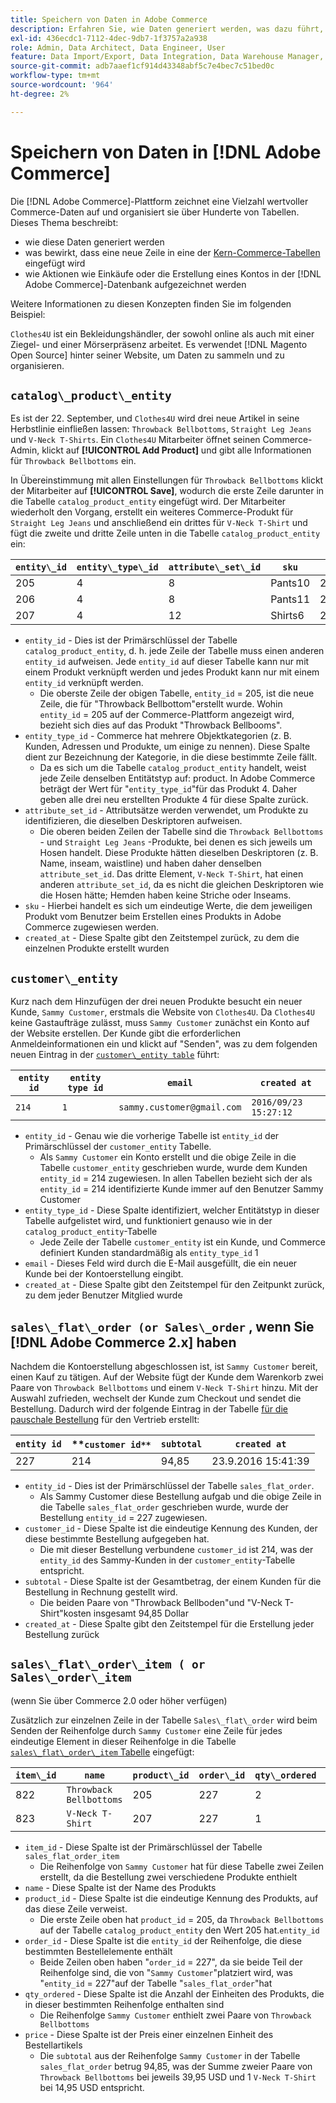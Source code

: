 ```yaml
---
title: Speichern von Daten in Adobe Commerce
description: Erfahren Sie, wie Daten generiert werden, was dazu führt, dass eine neue Zeile eingefügt wird und wie Aktionen in die Adobe Commerce-Datenbank aufgenommen werden.
exl-id: 436ecdc1-7112-4dec-9db7-1f3757a2a938
role: Admin, Data Architect, Data Engineer, User
feature: Data Import/Export, Data Integration, Data Warehouse Manager, Commerce Tables
source-git-commit: adb7aaef1cf914d43348abf5c7e4bec7c51bed0c
workflow-type: tm+mt
source-wordcount: '964'
ht-degree: 2%

---
```


# Speichern von Daten in [!DNL Adobe Commerce]

Die [!DNL Adobe Commerce]-Plattform zeichnet eine Vielzahl wertvoller Commerce-Daten auf und organisiert sie über Hunderte von Tabellen. Dieses Thema beschreibt:

* wie diese Daten generiert werden
* was bewirkt, dass eine neue Zeile in eine der [Kern-Commerce-Tabellen](../data-warehouse-mgr/common-mage-tables.md) eingefügt wird
* wie Aktionen wie Einkäufe oder die Erstellung eines Kontos in der [!DNL Adobe Commerce]-Datenbank aufgezeichnet werden

Weitere Informationen zu diesen Konzepten finden Sie im folgenden Beispiel:

`Clothes4U` ist ein Bekleidungshändler, der sowohl online als auch mit einer Ziegel- und einer Mörserpräsenz arbeitet. Es verwendet [!DNL Magento Open Source] hinter seiner Website, um Daten zu sammeln und zu organisieren.

## `catalog\_product\_entity`

Es ist der 22. September, und `Clothes4U` wird drei neue Artikel in seine Herbstlinie einfließen lassen: `Throwback Bellbottoms`, `Straight Leg Jeans` und `V-Neck T-Shirts`. Ein `Clothes4U` Mitarbeiter öffnet seinen Commerce-Admin, klickt auf **[!UICONTROL Add Product]** und gibt alle Informationen für `Throwback Bellbottoms` ein.

In Übereinstimmung mit allen Einstellungen für `Throwback Bellbottoms` klickt der Mitarbeiter auf **[!UICONTROL Save]**, wodurch die erste Zeile darunter in die Tabelle `catalog_product_entity` eingefügt wird. Der Mitarbeiter wiederholt den Vorgang, erstellt ein weiteres Commerce-Produkt für `Straight Leg Jeans` und anschließend ein drittes für `V-Neck T-Shirt` und fügt die zweite und dritte Zeile unten in die Tabelle `catalog_product_entity` ein:

| **`entity\_id`** | **`entity\_type\_id`** | **`attribute\_set\_id`** | **`sku`** | **`created\_at`** |
|---|---|---|---|---|
| 205 | 4 | 8 | Pants10 | 22.09.2016:15:43 |
| 206 | 4 | 8 | Pants11 | 22.09.2016:18:17 |
| 207 | 4 | 12 | Shirts6 | 22.9.2016:24:02 |

* `entity_id` - Dies ist der Primärschlüssel der Tabelle `catalog_product_entity`, d. h. jede Zeile der Tabelle muss einen anderen `entity_id` aufweisen. Jede `entity_id` auf dieser Tabelle kann nur mit einem Produkt verknüpft werden und jedes Produkt kann nur mit einem `entity_id` verknüpft werden.
   * Die oberste Zeile der obigen Tabelle, `entity_id` = 205, ist die neue Zeile, die für &quot;Throwback Bellbottom&quot;erstellt wurde. Wohin `entity_id` = 205 auf der Commerce-Plattform angezeigt wird, bezieht sich dies auf das Produkt &quot;Throwback Bellbooms&quot;.
* `entity_type_id` - Commerce hat mehrere Objektkategorien (z. B. Kunden, Adressen und Produkte, um einige zu nennen). Diese Spalte dient zur Bezeichnung der Kategorie, in die diese bestimmte Zeile fällt.
   * Da es sich um die Tabelle `catalog_product_entity` handelt, weist jede Zeile denselben Entitätstyp auf: product. In Adobe Commerce beträgt der Wert für &quot;`entity_type_id`&quot;für das Produkt 4. Daher geben alle drei neu erstellten Produkte 4 für diese Spalte zurück.
* `attribute_set_id` - Attributsätze werden verwendet, um Produkte zu identifizieren, die dieselben Deskriptoren aufweisen.
   * Die oberen beiden Zeilen der Tabelle sind die `Throwback Bellbottoms` - und `Straight Leg Jeans` -Produkte, bei denen es sich jeweils um Hosen handelt. Diese Produkte hätten dieselben Deskriptoren (z. B. Name, inseam, waistline) und haben daher denselben `attribute_set_id`. Das dritte Element, `V-Neck T-Shirt`, hat einen anderen `attribute_set_id`, da es nicht die gleichen Deskriptoren wie die Hosen hätte; Hemden haben keine Striche oder Inseams.
* `sku` - Hierbei handelt es sich um eindeutige Werte, die dem jeweiligen Produkt vom Benutzer beim Erstellen eines Produkts in Adobe Commerce zugewiesen werden.
* `created_at` - Diese Spalte gibt den Zeitstempel zurück, zu dem die einzelnen Produkte erstellt wurden

## `customer\_entity`

Kurz nach dem Hinzufügen der drei neuen Produkte besucht ein neuer Kunde, `Sammy Customer`, erstmals die Website von `Clothes4U`. Da `Clothes4U` keine Gastaufträge zulässt, muss `Sammy Customer` zunächst ein Konto auf der Website erstellen. Der Kunde gibt die erforderlichen Anmeldeinformationen ein und klickt auf &quot;Senden&quot;, was zu dem folgenden neuen Eintrag in der [`customer\_entity table`](../data-warehouse-mgr/cust-ent-table.md) führt:

| **`entity id`** | **`entity type id`** | **`email`** | **`created at`** |
|---|---|---|---|
| `214` | `1` | `sammy.customer@gmail.com` | `2016/09/23 15:27:12` |

* `entity_id` - Genau wie die vorherige Tabelle ist `entity_id` der Primärschlüssel der `customer_entity` Tabelle.
   * Als `Sammy Customer` ein Konto erstellt und die obige Zeile in die Tabelle `customer_entity` geschrieben wurde, wurde dem Kunden `entity_id` = 214 zugewiesen. In allen Tabellen bezieht sich der als `entity_id` = 214 identifizierte Kunde immer auf den Benutzer Sammy Customer
* `entity_type_id` - Diese Spalte identifiziert, welcher Entitätstyp in dieser Tabelle aufgelistet wird, und funktioniert genauso wie in der `catalog_product_entity`-Tabelle
   * Jede Zeile der Tabelle `customer_entity` ist ein Kunde, und Commerce definiert Kunden standardmäßig als `entity_type_id` 1
* `email` - Dieses Feld wird durch die E-Mail ausgefüllt, die ein neuer Kunde bei der Kontoerstellung eingibt.
* `created_at` - Diese Spalte gibt den Zeitstempel für den Zeitpunkt zurück, zu dem jeder Benutzer Mitglied wurde

## `sales\_flat\_order (or Sales\_order` , wenn Sie [!DNL Adobe Commerce 2.x] haben

Nachdem die Kontoerstellung abgeschlossen ist, ist `Sammy Customer` bereit, einen Kauf zu tätigen. Auf der Website fügt der Kunde dem Warenkorb zwei Paare von `Throwback Bellbottoms` und einem `V-Neck T-Shirt` hinzu. Mit der Auswahl zufrieden, wechselt der Kunde zum Checkout und sendet die Bestellung. Dadurch wird der folgende Eintrag in der Tabelle [für die pauschale Bestellung](../data-warehouse-mgr/sales-flat-order-table.md) für den Vertrieb erstellt:

| **`entity id`** | **`customer id**` | **`subtotal`** | **`created at`** |
|---|---|---|---|
| 227 | 214 | 94,85 | 23.9.2016 15:41:39 |

* `entity_id` - Dies ist der Primärschlüssel der Tabelle `sales_flat_order`.
   * Als Sammy Customer diese Bestellung aufgab und die obige Zeile in die Tabelle `sales_flat_order` geschrieben wurde, wurde der Bestellung `entity_id` = 227 zugewiesen.
* `customer_id` - Diese Spalte ist die eindeutige Kennung des Kunden, der diese bestimmte Bestellung aufgegeben hat.
   * Die mit dieser Bestellung verbundene `customer_id` ist 214, was der `entity_id` des Sammy-Kunden in der `customer_entity`-Tabelle entspricht.
* `subtotal` - Diese Spalte ist der Gesamtbetrag, der einem Kunden für die Bestellung in Rechnung gestellt wird.
   * Die beiden Paare von &quot;Throwback Bellboden&quot;und &quot;V-Neck T-Shirt&quot;kosten insgesamt 94,85 Dollar
* `created_at` - Diese Spalte gibt den Zeitstempel für die Erstellung jeder Bestellung zurück

## `sales\_flat\_order\_item ( or Sales\_order\_item`

(wenn Sie über Commerce 2.0 oder höher verfügen)

Zusätzlich zur einzelnen Zeile in der Tabelle `Sales\_flat\_order` wird beim Senden der Reihenfolge durch `Sammy Customer` eine Zeile für jedes eindeutige Element in dieser Reihenfolge in die Tabelle [`sales\_flat\_order\_item` Tabelle](../data-warehouse-mgr/sales-flat-order-item-table.md) eingefügt:

| **`item\_id`** | **`name`** | **`product\_id`** | **`order\_id`** | **`qty\_ordered`** | **`price`** |
|---|---|---|---|---|---|
| 822 | `Throwback Bellbottoms` | 205 | 227 | 2 | 39,95 |
| 823 | `V-Neck T-Shirt` | 207 | 227 | 1 | 14,95 |

* `item_id` - Diese Spalte ist der Primärschlüssel der Tabelle `sales_flat_order_item`
   * Die Reihenfolge von `Sammy Customer` hat für diese Tabelle zwei Zeilen erstellt, da die Bestellung zwei verschiedene Produkte enthielt
* `name` - Diese Spalte ist der Name des Produkts
* `product_id` - Diese Spalte ist die eindeutige Kennung des Produkts, auf das diese Zeile verweist.
   * Die erste Zeile oben hat `product_id` = 205, da `Throwback Bellbottoms` auf der Tabelle `catalog_product_entity` den Wert 205 hat.`entity_id`
* `order_id` - Diese Spalte ist die `entity_id` der Reihenfolge, die diese bestimmten Bestellelemente enthält
   * Beide Zeilen oben haben &quot;`order_id` = 227&quot;, da sie beide Teil der Reihenfolge sind, die von &quot;`Sammy Customer`&quot;platziert wird, was &quot;`entity_id` = 227&quot;auf der Tabelle &quot;`sales_flat_order`&quot;hat
* `qty_ordered` - Diese Spalte ist die Anzahl der Einheiten des Produkts, die in dieser bestimmten Reihenfolge enthalten sind
   * Die Reihenfolge `Sammy Customer` enthielt zwei Paare von `Throwback Bellbottoms`
* `price` - Diese Spalte ist der Preis einer einzelnen Einheit des Bestellartikels
   * Die `subtotal` aus der Reihenfolge `Sammy Customer` in der Tabelle `sales_flat_order` betrug 94,85, was der Summe zweier Paare von `Throwback Bellbottoms` bei jeweils 39,95 USD und 1 `V-Neck T-Shirt` bei 14,95 USD entspricht.
